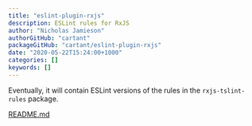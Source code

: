 ```yaml
---
title: "eslint-plugin-rxjs"
description: ESLint rules for RxJS
author: "Nicholas Jamieson"
authorGitHub: "cartant"
packageGitHub: "cartant/eslint-plugin-rxjs"
date: "2020-05-22T15:24:00+1000"
categories: []
keywords: []
---
```


Eventually, it will contain ESLint versions of the rules in the `rxjs-tslint-rules` package.

[README.md](https://github.com/cartant/eslint-plugin-rxjs/blob/master/README.md)

